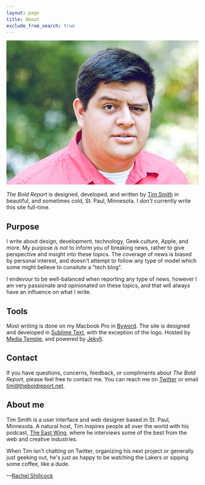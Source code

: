 ```yaml
---
layout: page
title: About
exclude_from_search: true
---
```


![Tim Smith](/uploads/2013/09/tim_680x510.jpg)

*The Bold Report* is designed, developed, and written by [Tim Smith](http://ttimsmith.com) in beautiful, and sometimes cold, St. Paul, Minnesota. I *don't* currently write this site full-time.

## Purpose

I write about design, development, technology, Geek culture, Apple, and more. My purpose *is not* to inform you of breaking news, rather to give perspective and insight into these topics. The coverage of news is biased by personal interest, and doesn't attempt to follow any type of model which some might believe to consitute a "tech blog".

I endevour to be well-balanced when reporting any type of news, however I am very passionate and opinionated on these topics, and that will always have an influence on what I write.

## Tools

Most writing is done on my Macbook Pro in [Byword](http://bywordapp.com/). The site is designed and developed in [Sublime Text](http://www.sublimetext.com/), with the exception of the logo. Hosted by [Media Temple](http://mediatemple.net/), and powered by [Jekyll](http://jekyllrb.com).


## Contact
If you have questions, concerns, feedback, or compliments about *The Bold Report*, please feel free to contact me. You can reach me on [Twitter](https://twitter.com/ttimsmith) or email [tim@theboldreport.net](mailto:tim@theboldreport.net).



## About me

Tim Smith is a user interface and web designer based in St. Paul, Minnesota. A natural host, Tim inspires people all over the world with his podcast, [The East Wing](http://theeastwing.net), where he interviews some of the best from the web and creative industries.

When Tim isn't chatting on Twitter, organizing his next project or generally just geeking out, he's just as happy to be watching the Lakers or sipping some coffee, like a dude.

&mdash;[Rachel Shillcock](http://www.rachil.li/)
